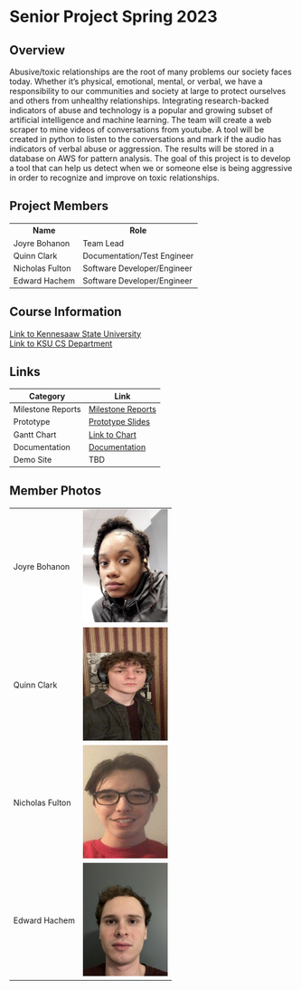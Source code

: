 # Senior Project Spring 2023
## Overview
<body>
  Abusive/toxic relationships are the root of many problems our society faces today. Whether it’s physical, emotional, mental, or verbal, we have a responsibility to our communities and society at large to protect ourselves and others from unhealthy relationships. Integrating research-backed indicators of abuse and technology is a popular and growing subset of artificial intelligence and machine learning. The team will create a web scraper to mine videos of conversations from youtube. A tool will be created in python to listen to the conversations and mark if the audio has indicators of verbal abuse or aggression. The results will be stored in a database on AWS for pattern analysis.
The goal of this project is to develop a tool that can help us detect when we or someone else is being aggressive in order to recognize and improve on toxic relationships.
</body>

## Project Members

<table>
  <tr>
    <th>Name</th>
    <th>Role</th>
  </tr>
  <tr>
    <td>Joyre Bohanon</td>
    <td>Team Lead</td>
  </tr>
  <tr>
    <td>Quinn Clark</td>
    <td>Documentation/Test Engineer</td>
  </tr>
  <tr>
    <td>Nicholas Fulton</td>
    <td>Software Developer/Engineer</td>
  </tr>
  <tr>
    <td>Edward Hachem</td>
    <td>Software Developer/Engineer</td>
  </tr>
</table>

## Course Information
<a href="https://www.kennesaw.edu/">Link to Kennesaaw State University</a> <br>
<a href="https://ccse.kennesaw.edu/cs/index.php">Link to KSU CS Department</a> <br>

## Links

Category | Link
-------- | ----
Milestone Reports | <a href="https://docs.google.com/document/d/1QgM_If5CH45ovhx3BVx7RKLc0QPgc4zamQHZh5Pw8Gs/edit?usp=sharing">Milestone Reports</a> 
Prototype | <a href="https://onedrive.live.com/view.aspx?resid=E2A1EA8B73197058!15069&ithint=file%2cpptx&authkey=!AJ7EVjwRgSj1Uro">Prototype Slides</a>
Gantt Chart | <a href="https://1drv.ms/x/s!AlhwGXOL6qHi1gSlkU5iC70rxprG?e=mcYmU6">Link to Chart</a>
Documentation | <a href="https://docs.google.com/document/d/1JW1Fetu6WcCkdaxrH1PxtGGMFRXtMhi-_IK0uG-8sWE/edit?usp=sharing">Documentation</a>
Demo Site | TBD

## Member Photos
<table>
  <tr>
    <td>Joyre Bohanon</td>
    <td><img src="JoyreHeadshot.jpeg" alt="Alt Text 2" width="150" height="200"></td>
  </tr>
  <tr>
    <td>Quinn Clark</td>
    <td><img src="QuinnHeadshot.png" alt="Alt Text 4" width="150" height="200"></td>
  </tr>
  <tr>
    <td>Nicholas Fulton</td>
    <td><img src="NickHeadshot.jpeg" alt="Alt Text 3" width="150" height="200"></td>
  </tr>
  <tr>
    <td>Edward Hachem</td>
    <td><img src="EdwardHeadshot.png" alt="Alt Text 1" width="150" height="200"></td>
  </tr>
</table>

